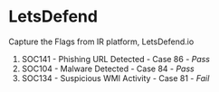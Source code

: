 # LetsDefend
Capture the Flags from IR platform, LetsDefend.io

1. SOC141 - Phishing URL Detected - Case 86 - _Pass_
2. SOC104 - Malware Detected - Case 84 - _Pass_
3. SOC134 - Suspicious WMI Activity - Case 81 - _Fail_

